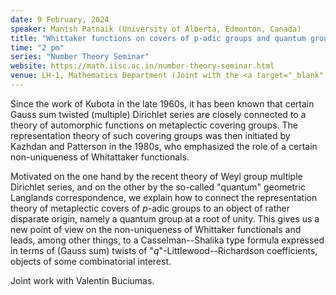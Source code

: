 ```yaml
---
date: 9 February, 2024
speaker: Manish Patnaik (University of Alberta, Edmonton, Canada)
title: "Whittaker functions on covers of p-adic groups and quantum groups at roots of unity"
time: "2 pm" 
series: "Number Theory Seminar"
website: https://math.iisc.ac.in/number-theory-seminar.html
venue: LH-1, Mathematics Department (Joint with the <a target="_blank" href="http://www.math.iisc.ac.in/~khare/algcomb23-24.html" >Algebra-Combinatorics Seminar</a>)
---
```


Since the work of Kubota in the late 1960s, it has been known that certain Gauss sum twisted (multiple) Dirichlet series are closely
connected to a theory of automorphic functions on metaplectic covering groups. The representation theory of such covering groups was
then initiated by Kazhdan and Patterson in the 1980s, who emphasized the role of a certain non-uniqueness of Whitattaker functionals.

Motivated on the one hand by the recent theory of Weyl group multiple Dirichlet series, and on the other by the so-called "quantum"
geometric Langlands correspondence, we explain how to connect the representation theory of metaplectic covers of $p$-adic groups to
an object of rather disparate origin, namely a quantum group at a root of unity. This gives us a new point of view on the non-uniqueness
of Whittaker functionals and leads, among other things, to a Casselman--Shalika type formula expressed in terms of (Gauss sum) twists of
"$q$"-Littlewood--Richardson coefficients, objects of some combinatorial interest.

Joint work with Valentin Buciumas.
